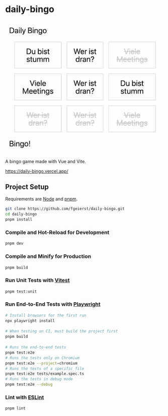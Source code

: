 # daily-bingo

![Screenshot](screenshot.jpg)

A bingo game made with Vue and Vite.

https://daily-bingo.vercel.app/


## Project Setup

Requirements are [Node](https://nodejs.dev/en/download/) and [pnpm](https://pnpm.io/installation#on-windows).

```sh
git clone https://github.com/fgeierst/daily-bingo.git
cd daily-bingo
pnpm install
```

### Compile and Hot-Reload for Development

```sh
pnpm dev
```

### Compile and Minify for Production

```sh
pnpm build
```

### Run Unit Tests with [Vitest](https://vitest.dev/)

```sh
pnpm test:unit
```

### Run End-to-End Tests with [Playwright](https://playwright.dev)

```sh
# Install browsers for the first run
npx playwright install

# When testing on CI, must build the project first
pnpm build

# Runs the end-to-end tests
pnpm test:e2e
# Runs the tests only on Chromium
pnpm test:e2e --project=chromium
# Runs the tests of a specific file
pnpm test:e2e tests/example.spec.ts
# Runs the tests in debug mode
pnpm test:e2e --debug
```

### Lint with [ESLint](https://eslint.org/)

```sh
pnpm lint
```
